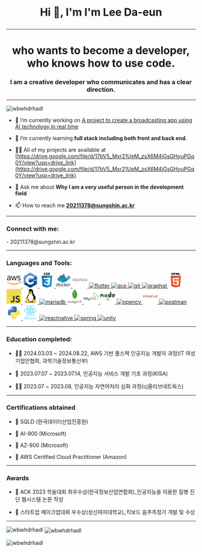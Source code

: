 <h1 align="center">Hi 👋, I'm I'm Lee Da-eun<hr>
<h1 align="center"> who wants to become a developer, <br> who knows how to use code.</h1>
<h3 align="center">I am a creative developer who communicates and has a clear direction.</h3>
<hr>
<p align="left"> <img src="https://komarev.com/ghpvc/?username=wbwhdrhadl&label=Profile%20views&color=0e75b6&style=flat" alt="wbwhdrhadl" /> </p>

- 🔭 I’m currently working on [A project to create a broadcasting app using AI technology in real time](https://github.com/wbwhdrhadl/Makking)

- 🌱 I’m currently learning **full stack including both front and back end.**

- 👨‍💻 All of my projects are available at [https://drive.google.com/file/d/17bV5_Mxr21UeM_zsX6M4jGsGHyuPGq0Y/view?usp=drive_link](https://drive.google.com/file/d/17bV5_Mxr21UeM_zsX6M4jGsGHyuPGq0Y/view?usp=drive_link)

- 💬 Ask me about **Why I am a very useful person in the development field**

- 📫 How to reach me **20211378@sungshin.ac.kr**

<hr>

<h3 align="left">Connect with me: </h3>
- 20211378@sungshin.ac.kr 
<hr>
<p align="left">
</p>

<h3 align="left">Languages and Tools:</h3>
<p align="left"> <a href="https://aws.amazon.com" target="_blank" rel="noreferrer"> <img src="https://raw.githubusercontent.com/devicons/devicon/master/icons/amazonwebservices/amazonwebservices-original-wordmark.svg" alt="aws" width="40" height="40"/> </a> <a href="https://www.w3schools.com/cpp/" target="_blank" rel="noreferrer"> <img src="https://raw.githubusercontent.com/devicons/devicon/master/icons/cplusplus/cplusplus-original.svg" alt="cplusplus" width="40" height="40"/> </a> <a href="https://www.w3schools.com/css/" target="_blank" rel="noreferrer"> <img src="https://raw.githubusercontent.com/devicons/devicon/master/icons/css3/css3-original-wordmark.svg" alt="css3" width="40" height="40"/> </a> <a href="https://www.docker.com/" target="_blank" rel="noreferrer"> <img src="https://raw.githubusercontent.com/devicons/devicon/master/icons/docker/docker-original-wordmark.svg" alt="docker" width="40" height="40"/> </a> <a href="https://expressjs.com" target="_blank" rel="noreferrer"> <img src="https://raw.githubusercontent.com/devicons/devicon/master/icons/express/express-original-wordmark.svg" alt="express" width="40" height="40"/> </a> <a href="https://flutter.dev" target="_blank" rel="noreferrer"> <img src="https://www.vectorlogo.zone/logos/flutterio/flutterio-icon.svg" alt="flutter" width="40" height="40"/> </a> <a href="https://cloud.google.com" target="_blank" rel="noreferrer"> <img src="https://www.vectorlogo.zone/logos/google_cloud/google_cloud-icon.svg" alt="gcp" width="40" height="40"/> </a> <a href="https://git-scm.com/" target="_blank" rel="noreferrer"> <img src="https://www.vectorlogo.zone/logos/git-scm/git-scm-icon.svg" alt="git" width="40" height="40"/> </a> <a href="https://graphql.org" target="_blank" rel="noreferrer"> <img src="https://www.vectorlogo.zone/logos/graphql/graphql-icon.svg" alt="graphql" width="40" height="40"/> </a> <a href="https://www.w3.org/html/" target="_blank" rel="noreferrer"> <img src="https://raw.githubusercontent.com/devicons/devicon/master/icons/html5/html5-original-wordmark.svg" alt="html5" width="40" height="40"/> </a> <a href="https://developer.mozilla.org/en-US/docs/Web/JavaScript" target="_blank" rel="noreferrer"> <img src="https://raw.githubusercontent.com/devicons/devicon/master/icons/javascript/javascript-original.svg" alt="javascript" width="40" height="40"/> </a> <a href="https://www.linux.org/" target="_blank" rel="noreferrer"> <img src="https://raw.githubusercontent.com/devicons/devicon/master/icons/linux/linux-original.svg" alt="linux" width="40" height="40"/> </a> <a href="https://mariadb.org/" target="_blank" rel="noreferrer"> <img src="https://www.vectorlogo.zone/logos/mariadb/mariadb-icon.svg" alt="mariadb" width="40" height="40"/> </a> <a href="https://www.mongodb.com/" target="_blank" rel="noreferrer"> <img src="https://raw.githubusercontent.com/devicons/devicon/master/icons/mongodb/mongodb-original-wordmark.svg" alt="mongodb" width="40" height="40"/> </a> <a href="https://www.mysql.com/" target="_blank" rel="noreferrer"> <img src="https://raw.githubusercontent.com/devicons/devicon/master/icons/mysql/mysql-original-wordmark.svg" alt="mysql" width="40" height="40"/> </a> <a href="https://nodejs.org" target="_blank" rel="noreferrer"> <img src="https://raw.githubusercontent.com/devicons/devicon/master/icons/nodejs/nodejs-original-wordmark.svg" alt="nodejs" width="40" height="40"/> </a> <a href="https://opencv.org/" target="_blank" rel="noreferrer"> <img src="https://www.vectorlogo.zone/logos/opencv/opencv-icon.svg" alt="opencv" width="40" height="40"/> </a> <a href="https://www.oracle.com/" target="_blank" rel="noreferrer"> <img src="https://raw.githubusercontent.com/devicons/devicon/master/icons/oracle/oracle-original.svg" alt="oracle" width="40" height="40"/> </a> <a href="https://postman.com" target="_blank" rel="noreferrer"> <img src="https://www.vectorlogo.zone/logos/getpostman/getpostman-icon.svg" alt="postman" width="40" height="40"/> </a> <a href="https://www.python.org" target="_blank" rel="noreferrer"> <img src="https://raw.githubusercontent.com/devicons/devicon/master/icons/python/python-original.svg" alt="python" width="40" height="40"/> </a> <a href="https://reactjs.org/" target="_blank" rel="noreferrer"> <img src="https://raw.githubusercontent.com/devicons/devicon/master/icons/react/react-original-wordmark.svg" alt="react" width="40" height="40"/> </a> <a href="https://reactnative.dev/" target="_blank" rel="noreferrer"> <img src="https://reactnative.dev/img/header_logo.svg" alt="reactnative" width="40" height="40"/> </a> <a href="https://spring.io/" target="_blank" rel="noreferrer"> <img src="https://www.vectorlogo.zone/logos/springio/springio-icon.svg" alt="spring" width="40" height="40"/> </a> <a href="https://unity.com/" target="_blank" rel="noreferrer"> <img src="https://www.vectorlogo.zone/logos/unity3d/unity3d-icon.svg" alt="unity" width="40" height="40"/> </a> </p>
<hr>
<h3 align="left">Education completed:</h3>

- 🚴‍♀️ 2024.03.03 ~ 2024.08.22, AWS 기반 풀스택 인공지능 개발자 과정(IT 여성기업인협회, 과학기술정보통신부)

- 🚴 2023.07.07 ~ 2023.07.14, 인공지능 서비스 개발 기초 과정(KISA)

- 🚴‍♂️ 2023.07 ~ 2023.08, 인공지능 자연어처리 심화 과정(cj올리브네트윅스)
  
<hr>
<h3 align="left">Certifications obtained</h3>

- 🦊 SQLD (한국데이터산업진흥원)

- 🐷 AI-900 (Microsoft)

- 🐼 AZ-900 (Microsoft)
  
- 🦁 AWS Certified Cloud Practitioner (Amazon)
  
<hr>

<h3 align="left">Awards</h3>

- 🥇 ACK 2023 학술대회 최우수상(한국정보산업연합회)_인공지능을 이용한 질병 진단 웹시스템 논문 작성

- 🥈 스타트업 메이크업대회 우수상(성신여자대학교)_킥보드 음주측정기 개발 및 수상

<hr>
<p><img align="left" src="https://github-readme-stats.vercel.app/api/top-langs?username=wbwhdrhadl&show_icons=true&locale=en&layout=compact" alt="wbwhdrhadl" /></p>

<p>&nbsp;<img align="center" src="https://github-readme-stats.vercel.app/api?username=wbwhdrhadl&show_icons=true&locale=en" alt="wbwhdrhadl" /></p>

<p><img align="center" src="https://github-readme-streak-stats.herokuapp.com/?user=wbwhdrhadl&" alt="wbwhdrhadl" /></p>
